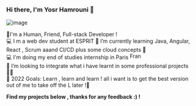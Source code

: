 ###                                                               Hi there, I'm Yosr Hamrouni 👋 
![image](https://user-images.githubusercontent.com/57325844/173870391-bbcf9052-e898-4b6c-91a0-0a1496241509.png)

<p>
🧑I'm a Human, Friend, Full-stack Developer ! <br>
💻 I m a web dev student at ESPRIT 
🏻‍ I’m currently learning Java, Angular, React , Scrum aaand CI/CD plus some cloud concepts 💯 <br>
💻 I'm doing my end of studies internship in Paris 
 <img src="https://flagcdn.com/w40/fr.png"
  srcset="https://flagcdn.com/w80/fr.png 2x"
  width="30"
  height="17"
  alt="France"> <br>
👯 I’m looking to integrate what i have learnt in some professional projects 💪🏽 <br>
🥅 2022 Goals: Learn , learn and learn ! all i want is to get the best version out of me to take off the L later !🌱<br>
</p>
<b> Find my projects below , thanks for any feedback :)  ! </b>


 
                         
                   


